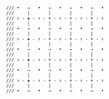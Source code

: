     /// •   →   •   →   •   →   •   →   • 
    ///     |       |       |       |      
    /// ↑ - ❖ - ↑ - + - ↑ - + - ↑ - + - ↑
    ///     |       |       |       |       
    /// •   →   •   →   •   →   •   →   • 
    ///     |       |       |       |       
    /// ↑ - ❖ - ↑ - + - ↑ - + - ↑ - + - ↑
    ///     |       |       |       |       
    /// •   →   •   →   •   →   •   →   •
    ///     |       |       |       |       
    /// ↑ - ❖ - ↑ - + - ↑ - + - ↑ - + - ↑
    ///     |       |       |       |        
    /// •   →   •   →   •   →   •   →   •
    ///     |       |       |       |       
    /// ↑ - ❖ - ↑ - + - ↑ - + - ↑ - + - ↑
    ///     |       |       |       |      
    /// •   →   •   →   •   →   •   →   •